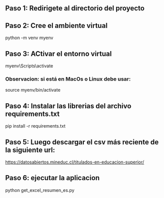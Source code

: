 ## Paso 1: Redirigete al directorio del proyecto
## Paso 2: Cree el ambiente virtual
python -m venv myenv

## Paso 3: ACtivar el entorno virtual
myenv\Scripts\activate

### Observacion: si está en MacOs o Linux debe usar:
source myenv/bin/activate

## Paso 4: Instalar las librerias del archivo requirements.txt 
pip install -r requirements.txt

## Paso 5: Luego descargar el csv más reciente de la siguiente url:
https://datosabiertos.mineduc.cl/titulados-en-educacion-superior/

## Paso 6: ejecutar la aplicacion
python get_excel_resumen_es.py
